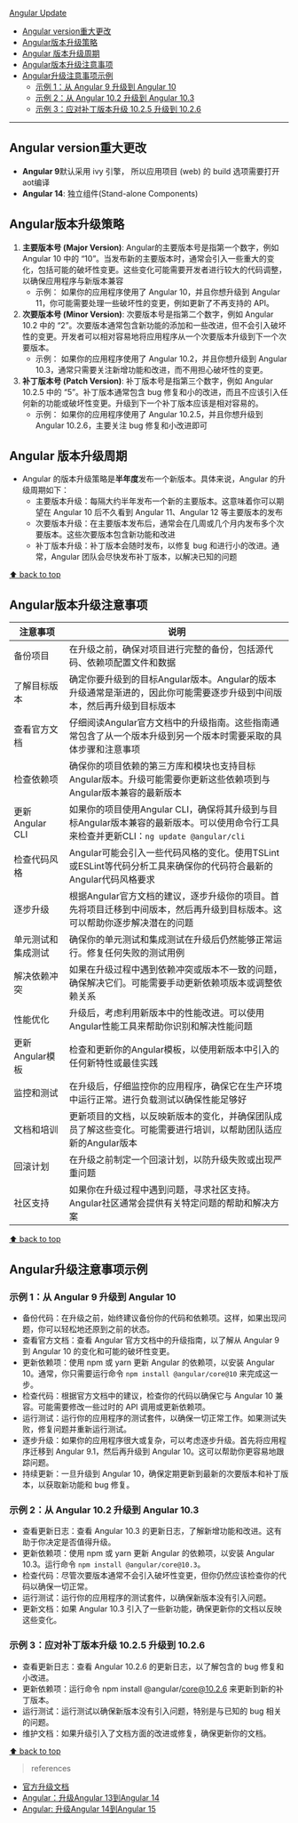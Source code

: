 [Angular Update](#top)

- [Angular version重大更改](#angular-version重大更改)
- [Angular版本升级策略](#angular版本升级策略)
- [Angular 版本升级周期](#angular-版本升级周期)
- [Angular版本升级注意事项](#angular版本升级注意事项)
- [Angular升级注意事项示例](#angular升级注意事项示例)
  - [示例 1：从 Angular 9 升级到 Angular 10](#示例-1从-angular-9-升级到-angular-10)
  - [示例 2：从 Angular 10.2 升级到 Angular 10.3](#示例-2从-angular-102-升级到-angular-103)
  - [示例 3：应对补丁版本升级 10.2.5 升级到 10.2.6](#示例-3应对补丁版本升级-1025-升级到-1026)

-----------------------------------------------------------------------------

## Angular version重大更改

- **Angular 9**默认采用 ivy 引擎， 所以应用项目 (web) 的 build 选项需要打开aot编译
- **Angular 14**: 独立组件(Stand-alone Components)

## Angular版本升级策略

1. **主要版本号 (Major Version)**: Angular的主要版本号是指第一个数字，例如 Angular 10 中的 “10”。当发布新的主要版本时，通常会引入一些重大的变化，包括可能的破坏性变更。这些变化可能需要开发者进行较大的代码调整，以确保应用程序与新版本兼容
   - 示例： 如果你的应用程序使用了 Angular 10，并且你想升级到 Angular 11，你可能需要处理一些破坏性的变更，例如更新了不再支持的 API。
2. **次要版本号 (Minor Version)**: 次要版本号是指第二个数字，例如 Angular 10.2 中的 “2”。次要版本通常包含新功能的添加和一些改进，但不会引入破坏性的变更。开发者可以相对容易地将应用程序从一个次要版本升级到下一个次要版本。
   - 示例： 如果你的应用程序使用了 Angular 10.2，并且你想升级到 Angular 10.3，通常只需要关注新增功能和改进，而不用担心破坏性的变更。
3. **补丁版本号 (Patch Version)**: 补丁版本号是指第三个数字，例如 Angular 10.2.5 中的 “5”。补丁版本通常包含 bug 修复和小的改进，而且不应该引入任何新的功能或破坏性变更。升级到下一个补丁版本应该是相对容易的。
   - 示例： 如果你的应用程序使用了 Angular 10.2.5，并且你想升级到 Angular 10.2.6，主要关注 bug 修复和小改进即可

## Angular 版本升级周期

- Angular 的版本升级策略是**半年度**发布一个新版本。具体来说，Angular 的升级周期如下：
   - 主要版本升级：每隔大约半年发布一个新的主要版本。这意味着你可以期望在 Angular 10 后不久看到 Angular 11、Angular 12 等主要版本的发布
   - 次要版本升级：在主要版本发布后，通常会在几周或几个月内发布多个次要版本。这些次要版本包含新功能和改进
   - 补丁版本升级：补丁版本会随时发布，以修复 bug 和进行小的改进。通常，Angular 团队会尽快发布补丁版本，以解决已知的问题

[⬆ back to top](#top)

## Angular版本升级注意事项

|注意事项|说明|
|---|---|
|备份项目|在升级之前，确保对项目进行完整的备份，包括源代码、依赖项配置文件和数据|
|了解目标版本|确定你要升级到的目标Angular版本。Angular的版本升级通常是渐进的，因此你可能需要逐步升级到中间版本，然后再升级到目标版本|
|查看官方文档|仔细阅读Angular官方文档中的升级指南。这些指南通常包含了从一个版本升级到另一个版本时需要采取的具体步骤和注意事项|
|检查依赖项|确保你的项目依赖的第三方库和模块也支持目标Angular版本。升级可能需要你更新这些依赖项到与Angular版本兼容的最新版本|
|更新Angular CLI|如果你的项目使用Angular CLI，确保将其升级到与目标Angular版本兼容的最新版本。可以使用命令行工具来检查并更新CLI：`ng update @angular/cli`|
|检查代码风格|Angular可能会引入一些代码风格的变化。使用TSLint或ESLint等代码分析工具来确保你的代码符合最新的Angular代码风格要求|
|逐步升级|根据Angular官方文档的建议，逐步升级你的项目。首先将项目迁移到中间版本，然后再升级到目标版本。这可以帮助你逐步解决潜在的问题|
|单元测试和集成测试|确保你的单元测试和集成测试在升级后仍然能够正常运行。修复任何失败的测试用例|
|解决依赖冲突|如果在升级过程中遇到依赖冲突或版本不一致的问题，确保解决它们。可能需要手动更新依赖项版本或调整依赖关系|
|性能优化|升级后，考虑利用新版本中的性能改进。可以使用Angular性能工具来帮助你识别和解决性能问题|
|更新Angular模板|检查和更新你的Angular模板，以使用新版本中引入的任何新特性或最佳实践|
|监控和测试|在升级后，仔细监控你的应用程序，确保它在生产环境中运行正常。进行负载测试以确保性能足够好|
|文档和培训|更新项目的文档，以反映新版本的变化，并确保团队成员了解这些变化。可能需要进行培训，以帮助团队适应新的Angular版本|
|回滚计划|在升级之前制定一个回滚计划，以防升级失败或出现严重问题|
|社区支持|如果你在升级过程中遇到问题，寻求社区支持。Angular社区通常会提供有关特定问题的帮助和解决方案|

[⬆ back to top](#top)

## Angular升级注意事项示例

### 示例 1：从 Angular 9 升级到 Angular 10

- 备份代码：在升级之前，始终建议备份你的代码和依赖项。这样，如果出现问题，你可以轻松地还原到之前的状态。
- 查看官方文档：查看 Angular 官方文档中的升级指南，以了解从 Angular 9 到 Angular 10 的变化和可能的破坏性变更。
- 更新依赖项：使用 npm 或 yarn 更新 Angular 的依赖项，以安装 Angular 10。通常，你只需要运行命令 `npm install @angular/core@10` 来完成这一步。
- 检查代码：根据官方文档中的建议，检查你的代码以确保它与 Angular 10 兼容。可能需要修改一些过时的 API 调用或更新依赖项。
- 运行测试：运行你的应用程序的测试套件，以确保一切正常工作。如果测试失败，修复问题并重新运行测试。
- 逐步升级：如果你的应用程序很大或复杂，可以考虑逐步升级。首先将应用程序迁移到 Angular 9.1，然后再升级到 Angular 10。这可以帮助你更容易地跟踪问题。
- 持续更新：一旦升级到 Angular 10，确保定期更新到最新的次要版本和补丁版本，以获取新功能和 bug 修复。

### 示例 2：从 Angular 10.2 升级到 Angular 10.3

- 查看更新日志：查看 Angular 10.3 的更新日志，了解新增功能和改进。这有助于你决定是否值得升级。
- 更新依赖项：使用 npm 或 yarn 更新 Angular 的依赖项，以安装 Angular 10.3。运行命令 `npm install @angular/core@10.3`。
- 检查代码：尽管次要版本通常不会引入破坏性变更，但你仍然应该检查你的代码以确保一切正常。
- 运行测试：运行你的应用程序的测试套件，以确保新版本没有引入问题。
- 更新文档：如果 Angular 10.3 引入了一些新功能，确保更新你的文档以反映这些变化。

### 示例 3：应对补丁版本升级 10.2.5 升级到 10.2.6

- 查看更新日志：查看 Angular 10.2.6 的更新日志，以了解包含的 bug 修复和小改进。
- 更新依赖项：运行命令 npm install @angular/core@10.2.6 来更新到新的补丁版本。
- 运行测试：运行测试以确保新版本没有引入问题，特别是与已知的 bug 相关的问题。
- 维护文档：如果升级引入了文档方面的改进或修复，确保更新你的文档。

[⬆ back to top](#top)

> references
- [官方升级文档](https://update.angular.io/)
- [Angular：升级Angular 13到Angular 14](https://blog.csdn.net/alvachien/article/details/127602168)
- [Angular: 升级Angular 14到Angular 15](https://blog.csdn.net/alvachien/article/details/129108417)
